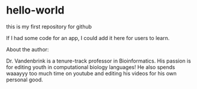 # hello-world
this is my first repository for github

If I had some code for an app, I could add it here for users to learn. 

About the author:

Dr. Vandenbrink is a tenure-track professor in Bioinformatics. His passion is for editing youth in computational biology languages! He also spends waaayyy too much time on youtube and editing his videos for his own personal good. 
